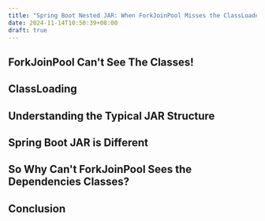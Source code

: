 ```yaml
---
title: "Spring Boot Nested JAR: When ForkJoinPool Misses the ClassLoader Party!"
date: 2024-11-14T10:50:39+08:00
draft: true
---
```

## ForkJoinPool Can't See The Classes!

## ClassLoading

## Understanding the Typical JAR Structure

## Spring Boot JAR is Different

## So Why Can't ForkJoinPool Sees the Dependencies Classes?

## Conclusion